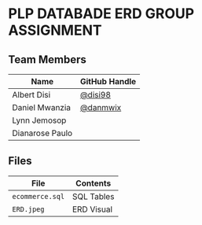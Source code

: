 # PLP DATABADE ERD GROUP ASSIGNMENT
## Team Members
| Name              | GitHub Handle                        |
|-------------------|--------------------------------------|
| Albert Disi       | [@disi98](https://github.com/disi98) |
| Daniel Mwanzia    | [@danmwix](https://github.com/danmwix)|
| Lynn Jemosop      |                                      |
| Dianarose Paulo   |                                      |

## Files
|File                           | Contents   |
|-------------------------------|------------|
|<code>ecommerce.sql</code>     | SQL Tables |
|<code>ERD.jpeg</code>         | ERD Visual |
